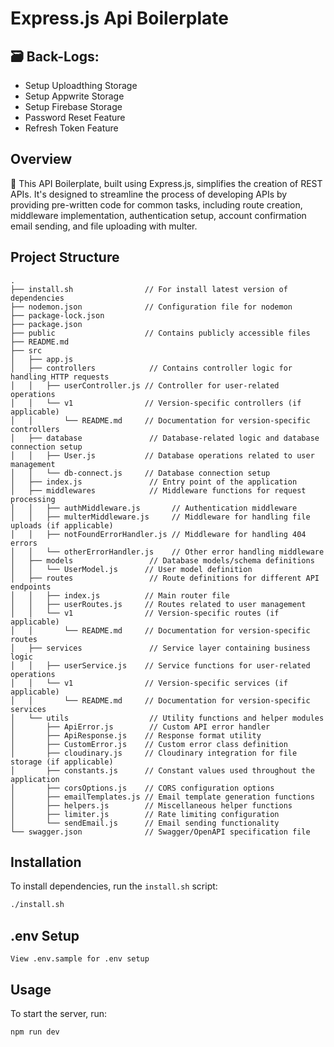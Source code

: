 # Express.js Api Boilerplate

## 🗃️ Back-Logs:
- Setup Uploadthing Storage
- Setup Appwrite Storage
- Setup Firebase Storage
- Password Reset Feature
- Refresh Token Feature

## Overview
🚀 This API Boilerplate, built using Express.js, simplifies the creation of REST APIs. It's designed to streamline the process of developing APIs by providing pre-written code for common tasks, including route creation, middleware implementation, authentication setup, account confirmation email sending, and file uploading with multer.

## Project Structure
```
.
├── install.sh                // For install latest version of dependencies
├── nodemon.json              // Configuration file for nodemon
├── package-lock.json
├── package.json
├── public                    // Contains publicly accessible files
├── README.md
├── src
│   ├── app.js
│   ├── controllers            // Contains controller logic for handling HTTP requests
│   │   ├── userController.js // Controller for user-related operations
│   │   └── v1                // Version-specific controllers (if applicable)
│   │       └── README.md     // Documentation for version-specific controllers
│   ├── database               // Database-related logic and database connection setup
│   │   ├── User.js           // Database operations related to user management
│   │   └── db-connect.js     // Database connection setup
│   ├── index.js               // Entry point of the application
│   ├── middlewares            // Middleware functions for request processing
│   │   ├── authMiddleware.js       // Authentication middleware
│   │   ├── multerMiddleware.js     // Middleware for handling file uploads (if applicable)
│   │   ├── notFoundErrorHandler.js // Middleware for handling 404 errors
│   │   └── otherErrorHandler.js    // Other error handling middleware
│   ├── models                 // Database models/schema definitions
│   │   └── UserModel.js      // User model definition
│   ├── routes                 // Route definitions for different API endpoints
│   │   ├── index.js          // Main router file
│   │   ├── userRoutes.js     // Routes related to user management
│   │   └── v1                // Version-specific routes (if applicable)
│   │       └── README.md     // Documentation for version-specific routes
│   ├── services               // Service layer containing business logic
│   │   ├── userService.js    // Service functions for user-related operations
│   │   └── v1                // Version-specific services (if applicable)
│   │       └── README.md     // Documentation for version-specific services
│   └── utils                  // Utility functions and helper modules
│       ├── ApiError.js        // Custom API error handler
│       ├── ApiResponse.js    // Response format utility
│       ├── CustomError.js    // Custom error class definition
│       ├── cloudinary.js     // Cloudinary integration for file storage (if applicable)
│       ├── constants.js      // Constant values used throughout the application
│       ├── corsOptions.js    // CORS configuration options
│       ├── emailTemplates.js // Email template generation functions
│       ├── helpers.js        // Miscellaneous helper functions
│       ├── limiter.js        // Rate limiting configuration
│       └── sendEmail.js      // Email sending functionality
└── swagger.json              // Swagger/OpenAPI specification file
```

## Installation
To install dependencies, run the `install.sh` script:
```bash
./install.sh
```

## .env Setup
```
View .env.sample for .env setup
```

## Usage
To start the server, run:
```bash
npm run dev
```

